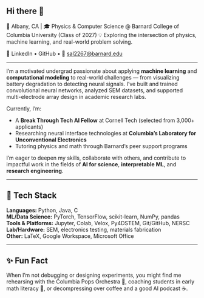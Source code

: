 ## Hi there 👋

📍 Albany, CA | 🎓 Physics & Computer Science @ Barnard College of Columbia University (Class of 2027)
💡 Exploring the intersection of physics, machine learning, and real-world problem solving.

🔗 LinkedIn • GitHub • 📧 sal2267@barnard.edu

---

I’m a motivated undergrad passionate about applying **machine learning** and **computational modeling** to real-world challenges — from visualizing battery degradation to detecting neural signals. I’ve built and trained convolutional neural networks, analyzed SEM datasets, and supported multi-electrode array design in academic research labs.

Currently, I’m:
- A **Break Through Tech AI Fellow** at Cornell Tech (selected from 3,000+ applicants)
- Researching neural interface technologies at **Columbia’s Laboratory for Unconventional Electronics**
- Tutoring physics and math through Barnard’s peer support programs

I’m eager to deepen my skills, collaborate with others, and contribute to impactful work in the fields of **AI for science**, **interpretable ML**, and **research engineering**.

---

## 🧰 Tech Stack

**Languages:** Python, Java, C  
**ML/Data Science:** PyTorch, TensorFlow, scikit-learn, NumPy, pandas  
**Tools & Platforms:** Jupyter, Colab, Velox, Py4DSTEM, Git/GitHub, NERSC  
**Lab/Hardware:** SEM, electronics testing, materials fabrication  
**Other:** LaTeX, Google Workspace, Microsoft Office

---

## ✨ Fun Fact

When I’m not debugging or designing experiments, you might find me rehearsing with the Columbia Pops Orchestra 🎻, coaching students in early math literacy 🧮, or decompressing over coffee and a good AI podcast ☕.








<!--
**sal2267/sal2267** is a ✨ _special_ ✨ repository because its `README.md` (this file) appears on your GitHub profile.

Here are some ideas to get you started:

- 🔭 I’m currently working on ...
- 🌱 I’m currently learning ...
- 👯 I’m looking to collaborate on ...
- 🤔 I’m looking for help with ...
- 💬 Ask me about ...
- 📫 How to reach me: ...
- 😄 Pronouns: ...
- ⚡ Fun fact: ...
-->

